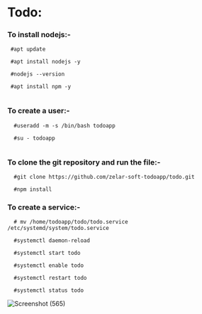# Todo:
 
### To install nodejs:-

   ```
    #apt update
    
    #apt install nodejs -y

    #nodejs --version

    #apt install npm -y
    
  ```  
### To create a user:-

  ```
    #useradd -m -s /bin/bash todoapp
    
    #su - todoapp
    
  ```
    
### To clone the git repository and run the file:-

  ```
    #git clone https://github.com/zelar-soft-todoapp/todo.git

    #npm install
 
  ``` 
### To create a service:-

  ```
    # mv /home/todoapp/todo/todo.service /etc/systemd/system/todo.service
      
    #systemctl daemon-reload

    #systemctl start todo

    #systemctl enable todo

    #systemctl restart todo

    #systemctl status todo
  ```
  
  
  ![Screenshot (565)](https://user-images.githubusercontent.com/82635540/115705086-b952f200-a389-11eb-90c9-e8704d0efcbc.png)


